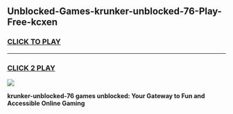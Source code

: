 
## Unblocked-Games-krunker-unblocked-76-Play-Free-kcxen
<h3>
<a href="https://premium76.site?title=krunker-unblocked-76&ref=23A">CLICK TO PLAY</a></h3>
<hr>

<h3>
<a href="https://premium76.site?title=krunker-unblocked-76&ref=23A">CLICK 2 PLAY</a>
  
</h3>

<a href="https://premium76.site?title=krunker-unblocked-76&ref=23A"><img src="https://clearcache.store/games.png"></a>


**krunker-unblocked-76 games unblocked: Your Gateway to Fun and Accessible Online Gaming**

